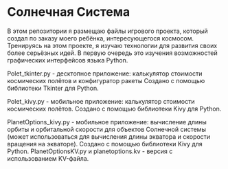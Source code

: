 # Солнечная Система
В этом репозитории я размещаю файлы игрового проекта, который создал по заказу моего ребёнка, интересующегося космосом. Тренируясь на этом проекте, я изучаю технологии для развития своих более серьёзных идей. В первую очередь это изучения возможностей графических интерфейсов языка Python.

Polet_tkinter.py - десктопное приложение: калькулятор стоимости космических полётов и конфигуратор ракеты Создано с помощью библиотеки Tkinter для Python.

Polet_kivy.py - мобильное приложение: калькулятор стоимости космических полётов. Создано  с помощью библиотеки Kivy для Python.

PlanetOptions_kivy.py - мобильное приложение:  вычисление длины орбиты и орбитальной скорости для объектов Солнечной системы (может использоваться для вычисления длины экватора и скорости вращения на экваторе). Создано  с помощью библиотеки Kivy для Python. PlanetOptionsKV.py и planetoptions.kv - версия с использованием KV-файла.
